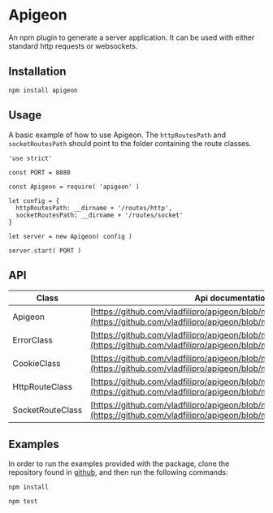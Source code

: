 # Apigeon

An npm plugin to generate a server application. It can be used with either standard http requests or websockets.

## Installation
```
npm install apigeon
```

## Usage
A basic example of how to use Apigeon. The `httpRoutesPath` and `socketRoutesPath` should point to the folder containing the route classes.

```
'use strict'

const PORT = 8080

const Apigeon = require( 'apigeon' )

let config = {
  httpRoutesPath: __dirname + '/routes/http',
  socketRoutesPath: __dirname + '/routes/socket'
}

let server = new Apigeon( config )

server.start( PORT )
```

## API

Class | Api documentation
--- | ---
Apigeon | [https://github.com/vladfilipro/apigeon/blob/master/docs/apigeon.md](https://github.com/vladfilipro/apigeon/blob/master/docs/apigeon.md)
ErrorClass | [https://github.com/vladfilipro/apigeon/blob/master/docs/error.md](https://github.com/vladfilipro/apigeon/blob/master/docs/error.md)
CookieClass | [https://github.com/vladfilipro/apigeon/blob/master/docs/cookie.md](https://github.com/vladfilipro/apigeon/blob/master/docs/cookie.md)
HttpRouteClass | [https://github.com/vladfilipro/apigeon/blob/master/docs/httproute.md](https://github.com/vladfilipro/apigeon/blob/master/docs/httproute.md)
SocketRouteClass | [https://github.com/vladfilipro/apigeon/blob/master/docs/socketroute.md](https://github.com/vladfilipro/apigeon/blob/master/docs/socketroute.md)

## Examples

In order to run the examples provided with the package, clone the repository found in [github](https://github.com/vladfilipro/apigeon.git), and then run the following commands:

```
npm install

npm test
```
